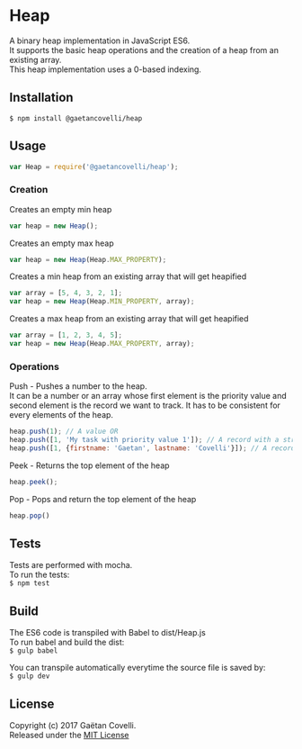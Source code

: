 # Heap
A binary heap implementation in JavaScript ES6.  
It supports the basic heap operations and the creation of a heap from an existing array.  
This heap implementation uses a 0-based indexing.

## Installation
`$ npm install @gaetancovelli/heap`

## Usage
```javascript
var Heap = require('@gaetancovelli/heap');
```

### Creation
Creates an empty min heap
```javascript
var heap = new Heap();
```
Creates an empty max heap  
```javascript
var heap = new Heap(Heap.MAX_PROPERTY);
```
Creates a min heap from an existing array that will get heapified
```javascript
var array = [5, 4, 3, 2, 1];
var heap = new Heap(Heap.MIN_PROPERTY, array);
```
Creates a max heap from an existing array that will get heapified
```javascript
var array = [1, 2, 3, 4, 5];
var heap = new Heap(Heap.MAX_PROPERTY, array);
```

### Operations
Push - Pushes a number to the heap.  
It can be a number or an array whose first element is the priority value and second element is the record we want to track. It has to be consistent for every elements of the heap.
```javascript
heap.push(1); // A value OR
heap.push([1, 'My task with priority value 1']); // A record with a string OR
heap.push([1, {firstname: 'Gaetan', lastname: 'Covelli'}]); // A record with an object
```

Peek - Returns the top element of the heap
```javascript
heap.peek();
```

Pop - Pops and return the top element of the heap
```javascript
heap.pop()
```

## Tests
Tests are performed with mocha.  
To run the tests:  
`$ npm test`

## Build
The ES6 code is transpiled with Babel to dist/Heap.js  
To run babel and build the dist:  
`$ gulp babel`

You can transpile automatically everytime the source file is saved by:  
`$ gulp dev`

## License
Copyright (c) 2017 Gaëtan Covelli.  
Released under the [MIT License](https://github.com/colbat/heap/blob/master/LICENSE)
